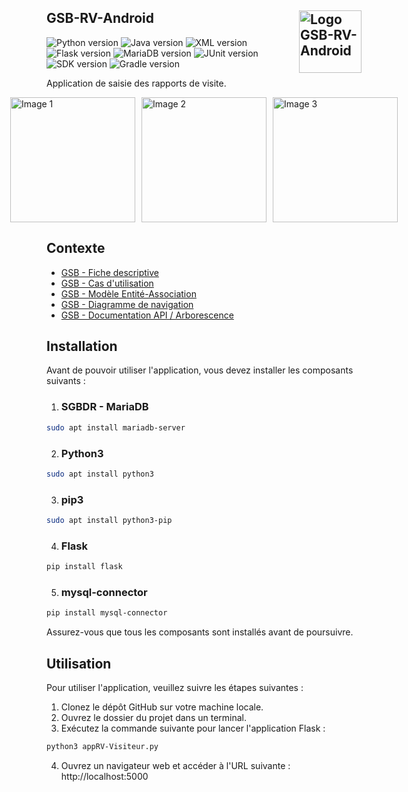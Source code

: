 ## GSB-RV-Android <img src="https://user-images.githubusercontent.com/102319778/230720966-cb56e373-2646-4edc-bde0-08bfc8e55956.png" alt="Logo GSB-RV-Android" style="float: right; width: 100px;">
   ![Python version](https://img.shields.io/badge/Python-3.10.6-blue) ![Java version](https://img.shields.io/badge/Java-11.0.13-navy) ![XML version](https://img.shields.io/badge/XML-1.0-orange) ![Flask version](https://img.shields.io/badge/Flask-2.2.3-pink) ![MariaDB version](https://img.shields.io/badge/MariDB-15.1-red) ![JUnit version](https://img.shields.io/badge/JUnit-4.13.2-white) ![SDK version](https://img.shields.io/badge/SDK-32-Gold) ![Gradle version](https://img.shields.io/badge/Gradle-7.4-yellow) 

Application de saisie des rapports de visite. 

<div style="display: flex; justify-content: center;">
  <img src="https://user-images.githubusercontent.com/102319778/230720506-2c5a5f4b-2f0b-4247-aefe-ba3ceae62bee.png" alt="Image 1" style="width:200px; margin-right: 10px;">
  
  <img src="https://user-images.githubusercontent.com/102319778/230720514-ec6f2d89-ee1d-4d70-be89-7f36ab3638ab.png" alt="Image 2" style="width:200px; margin-right: 10px;">
  
  <img src="https://user-images.githubusercontent.com/102319778/230720516-2c136058-7578-4005-bb60-46eaaf0eddd2.png" alt="Image 3" style="width:200px;">
</div>

## Contexte

- [GSB - Fiche descriptive](https://github.com/WalidA2D/GSB-RV-DOC/blob/main/01-GSB-AppliRV-FicheDescriptive.pdf)
- [GSB - Cas d'utilisation](https://github.com/WalidA2D/GSB-RV-DOC/blob/main/02-GSB-AppliRV-Visiteur-UC.pdf)
- [GSB - Modèle Entité-Association](https://github.com/WalidA2D/GSB-RV-DOC/blob/main/03-GSB-AppliRV-MEA.pdf)
- [GSB - Diagramme de navigation](https://github.com/WalidA2D/GSB-RV-DOC/blob/main/04-GSB-AppliRV-Navigation.pdf)
- [GSB - Documentation API / Arborescence](https://github.com/WalidA2D/GSB-RV-DOC/blob/main/05-GSB-AppliRV-Documentation-API.pdf)

## Installation

Avant de pouvoir utiliser l'application, vous devez installer les composants suivants :

1. ### SGBDR - MariaDB

  ``` bash 
  sudo apt install mariadb-server
  ```

2. ### Python3

  ``` bash 
  sudo apt install python3
  ```

3. ### pip3

  ``` bash 
  sudo apt install python3-pip
  ```

4. ### Flask

  ``` bash 
  pip install flask
  ```

5. ### mysql-connector

  ``` bash 
  pip install mysql-connector
  ```

Assurez-vous que tous les composants sont installés avant de poursuivre.

## Utilisation

Pour utiliser l'application, veuillez suivre les étapes suivantes :

1. Clonez le dépôt GitHub sur votre machine locale.
2. Ouvrez le dossier du projet dans un terminal.
3. Exécutez la commande suivante pour lancer l'application Flask : 
``` bash 
python3 appRV-Visiteur.py
```

4. Ouvrez un navigateur web et accéder à l'URL suivante : http://localhost:5000
